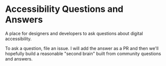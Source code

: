 # Accessibility Questions and Answers
A place for designers and developers to ask questions about digital accessibility.

To ask a question, file an issue. I will add the answer as a PR and then we'll hopefully build a reasonable "second brain" built from community questions and answers. 
